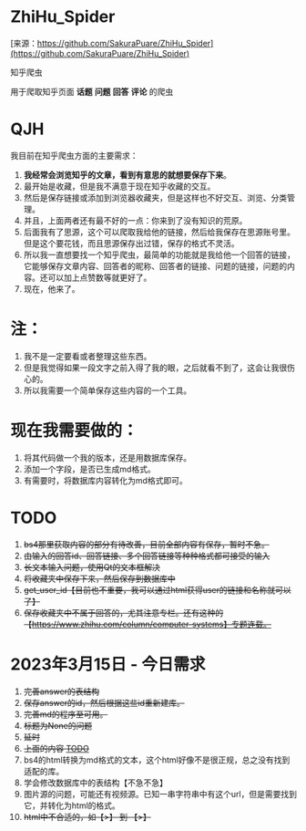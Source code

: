 # ZhiHu_Spider

[来源：https://github.com/SakuraPuare/ZhiHu_Spider](https://github.com/SakuraPuare/ZhiHu_Spider)

知乎爬虫

用于爬取知乎页面 **话题** **问题** **回答** **评论** 的爬虫

# QJH

我目前在知乎爬虫方面的主要需求：
1. **我经常会浏览知乎的文章，看到有意思的就想要保存下来**。
2. 最开始是收藏，但是我不满意于现在知乎收藏的交互。
3. 然后是保存链接或添加到浏览器收藏夹，但是这样也不好交互、浏览、分类管理。
4. 并且，上面两者还有最不好的一点：你来到了没有知识的荒原。
5. 后面我有了思源，这个可以爬取我给他的链接，然后给我保存在思源账号里。但是这个要花钱，而且思源保存出过错，保存的格式不灵活。
6. 所以我一直想要找一个知乎爬虫，最简单的功能就是我给他一个回答的链接，它能够保存文章内容、回答者的昵称、回答者的链接、问题的链接，问题的内容。还可以加上点赞数等就更好了。
7. 现在，他来了。

# 注：
1. 我不是一定要看或者整理这些东西。
2. 但是我觉得如果一段文字之前入得了我的眼，之后就看不到了，这会让我很伤心的。
3. 所以我需要一个简单保存这些内容的一个工具。

# 现在我需要做的：
1. 将其代码做一个我的版本，还是用数据库保存。
2. 添加一个字段，是否已生成md格式。
3. 有需要时，将数据库内容转化为md格式即可。

# TODO
1. ~~bs4那里获取内容的部分有待改善，目前全部内容有保存，暂时不急。~~
2. ~~由输入的回答id、回答链接、多个回答链接等种种格式都可接受的输入~~
3. ~~长文本输入问题，使用Qt的文本框解决~~
4. ~~将收藏夹中保存下来，然后保存到数据库中~~
5. ~~get_user_id【目前也不重要，我可以通过html获得user的链接和名称就可以了】~~
6. ~~保存收藏夹中不属于回答的，尤其注意专栏。还有这种的【https://www.zhihu.com/column/computer-systems】专题连载。~~

# 2023年3月15日 - 今日需求
1. ~~完善answer的表结构~~ 
2. ~~保存answer的id，然后根据这些id重新建库。~~
3. ~~完善md的程序至可用。~~
4. ~~标题为None的问题~~
5. ~~延时~~
6. ~~上面的内容 [TODO](#TODO)~~
7. bs4的html转换为md格式的文本，这个html好像不是很正规，总之没有找到适配的库。
8. 学会修改数据库中的表结构【不急不急】
9. 图片源的问题，可能还有视频源。已知一串字符串中有这个url，但是需要找到它，并转化为html的格式。
10. ~~html中不合适的，如【&gt;】 到 【>】~~